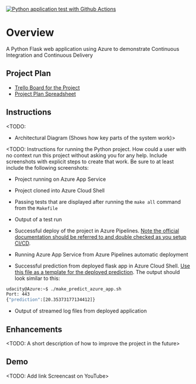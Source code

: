 [![Python application test with Github Actions](https://github.com/lhthienan23/azure-devops/actions/workflows/pythonapp.yml/badge.svg)](https://github.com/lhthienan23/azure-devops/actions/workflows/pythonapp.yml)

# Overview

A Python Flask web application using Azure to demonstrate Continuous Integration and Continuous Delivery

## Project Plan

* [Trello Board for the Project](https://trello.com/invite/b/6745ecde27f5d4035768ac1b)
* [Project Plan Spreadsheet](https://docs.google.com/spreadsheets/d/1ZzMOn_TED4mJ6rDOsSDvhyWhrwBc7Ht62aNbzpEAArw/edit?usp=sharing)

## Instructions

<TODO:  
* Architectural Diagram (Shows how key parts of the system work)>

<TODO:  Instructions for running the Python project.  How could a user with no context run this project without asking you for any help.  Include screenshots with explicit steps to create that work. Be sure to at least include the following screenshots:

* Project running on Azure App Service

* Project cloned into Azure Cloud Shell

* Passing tests that are displayed after running the `make all` command from the `Makefile`

* Output of a test run

* Successful deploy of the project in Azure Pipelines.  [Note the official documentation should be referred to and double checked as you setup CI/CD](https://docs.microsoft.com/en-us/azure/devops/pipelines/ecosystems/python-webapp?view=azure-devops).

* Running Azure App Service from Azure Pipelines automatic deployment

* Successful prediction from deployed flask app in Azure Cloud Shell.  [Use this file as a template for the deployed prediction](https://github.com/udacity/nd082-Azure-Cloud-DevOps-Starter-Code/blob/master/C2-AgileDevelopmentwithAzure/project/starter_files/flask-sklearn/make_predict_azure_app.sh).
The output should look similar to this:

```bash
udacity@Azure:~$ ./make_predict_azure_app.sh
Port: 443
{"prediction":[20.35373177134412]}
```

* Output of streamed log files from deployed application

> 

## Enhancements

<TODO: A short description of how to improve the project in the future>

## Demo 

<TODO: Add link Screencast on YouTube>



